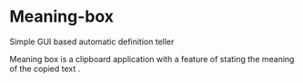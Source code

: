# Meaning-box
Simple GUI based automatic definition teller


Meaning box is a clipboard application with a feature of stating the meaning of the copied text .
